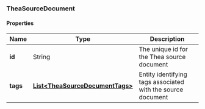
[//]: # (CLASS:TheaSourceDocument)

[//]: # (KIND:object)

### TheaSourceDocument

#### Properties

[//]: # (START_DEFINITION)

Name | Type | Description
------------ | ------------- | -------------
**id** | String | The unique id for the Thea source document &nbsp;
**tags** | [**List&lt;TheaSourceDocumentTags&gt;**](TheaSourceDocumentTags.md) | Entity identifying tags associated with the source document &nbsp;

[//]: # (END_DEFINITION)


[//]: # (CONTAINED_CLASS:TheaSourceDocumentTags)





